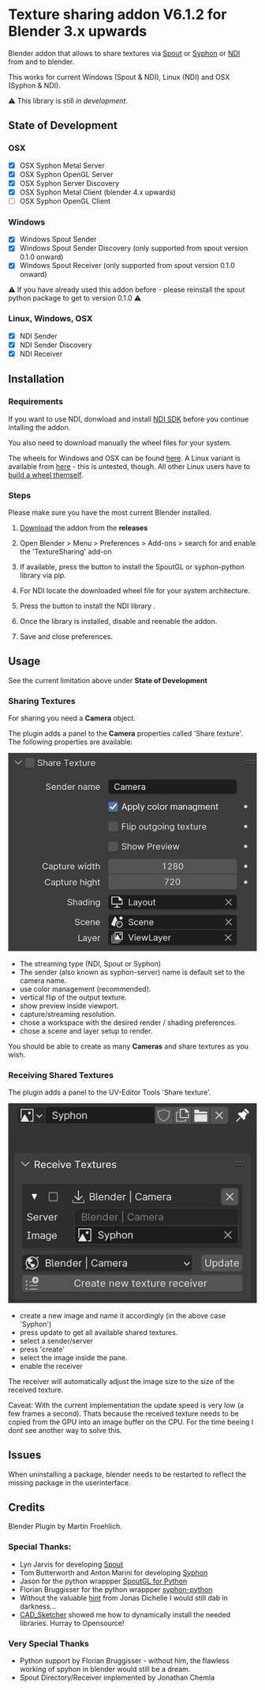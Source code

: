# Texture sharing addon V6.1.2 for Blender 3.x upwards

Blender addon that allows to share textures via [Spout](http://spout.zeal.co/) or [Syphon](https://syphon.github.io/) or [NDI](https://ndi.video) from and to blender.

This works for current Windows (Spout & NDI), Linux (NDI) and OSX (Syphon & NDI).

⚠️ This library is still *in development*.

## State of Development

### OSX
- [x] OSX Syphon Metal Server
- [x] OSX Syphon OpenGL Server
- [x] OSX Syphon Server Discovery
- [x] OSX Syphon Metal Client (blender 4.x upwards) 
- [ ] OSX Syphon OpenGL Client

### Windows

- [x] Windows Spout Sender
- [x] Windows Spout Sender Discovery (only supported from spout version 0.1.0 onward)
- [x] Windows Spout Receiver (only supported from spout version 0.1.0 onward)

⚠️ If you have already used this addon before - please reinstall the spout python package to get to version 0.1.0 ⚠️

### Linux, Windows, OSX

- [x] NDI Sender
- [x] NDI Sender Discovery
- [x] NDI Receiver

## Installation

### Requirements

If you want to use NDI, donwload and install [NDI SDK](https://ndi.video/download-ndi-sdk/) before you continue intalling the addon.

You also need to download manually the wheel files for your system. 

The wheels for Windows and OSX can be found [here](https://github.com/maybites/TextureSharing/releases/tag/V6.0.0). A Linux variant is available from [here](https://github.com/buresu/ndi-python/issues/31#issuecomment-1551186707) - this is untested, though. All other Linux users have to [build a wheel themself](https://github.com/buresu/ndi-python#build).

### Steps

Please make sure you have the most current Blender installed.

1. [Download](https://github.com/maybites/TextureSharing/releases) the addon from the **releases**

2. Open Blender > Menu >  Preferences > Add-ons > search for and enable the 'TextureSharing' add-on  

3. If available, press the button to install the SpoutGL or syphon-python library via pip.

4. For NDI locate the downloaded wheel file for your system architecture.

5. Press the button to install the NDI library .

6. Once the library is installed, disable and reenable the addon.

7. Save and close preferences.

## Usage

See the current limitation above under **State of Development**

### Sharing Textures

For sharing you need a **Camera** object.

The plugin adds a panel to the **Camera** properties called 'Share texture'. The following properties are available:

![Panel](./documentation/panel.png)

* The streaming type (NDI, Spout or Syphon)
* The sender (also known as syphon-server) name is default set to the camera name.
* use color management (recommended).
* vertical flip of the output texture.
* show preview inside viewport.
* capture/streaming resolution.
* chose a workspace with the desired render / shading preferences.
* chose a scene and layer setup to render.

You should be able to create as many **Cameras** and share textures as you wish.

### Receiving Shared Textures

The plugin adds a panel to the UV-Editor Tools 'Share texture'.

![Panel](./documentation/receivePanel.png)

* create a new image and name it accordingly (in the above case 'Syphon')
* press update to get all available shared textures.
* select a sender/server
* press 'create'
* select the image inside the pane.
* enable the receiver

The receiver will automatically adjust the image size to the size of the received texture. 

Caveat: With the current implementation the update speed is very low (a few frames a second). 
Thats because the received texture needs to be copied from the GPU into an image buffer on the CPU.
For the time beeing I dont see another way to solve this.

## Issues

When uninstalling a package, blender needs to be restarted to reflect the missing package in the userinterface.

## Credits

Blender Plugin by Martin Froehlich.

### Special Thanks:

* Lyn Jarvis for developing [Spout](http://spout.zeal.co/)
* Tom Butterworth and Anton Marini for developing [Syphon](https://syphon.github.io/)
* Jason for the python wrappper [SpoutGL for Python](https://github.com/jlai/Python-SpoutGL) 
* Florian Bruggisser for the python wrappper [syphon-python](https://github.com/cansik/syphon-python)
* Without the valuable [hint](https://docs.blender.org/api/master/gpu.html#rendering-the-3d-view-into-a-texture) from Jonas Dichelle I would still dab in darkness...
* [CAD_Sketcher](https://github.com/hlorus/CAD_Sketcher) showed me how to dynamically install the needed libraries. Hurray to Opensource!

### Very Special Thanks

* Python support by Florian Bruggisser - without him, the flawless working of spyhon in blender would still be a dream.
* Spout Directory/Receiver implemented by Jonathan Chemla 
